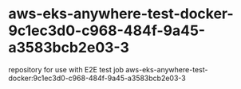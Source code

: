 # aws-eks-anywhere-test-docker-9c1ec3d0-c968-484f-9a45-a3583bcb2e03-3
repository for use with E2E test job aws-eks-anywhere-test-docker:9c1ec3d0-c968-484f-9a45-a3583bcb2e03-3
